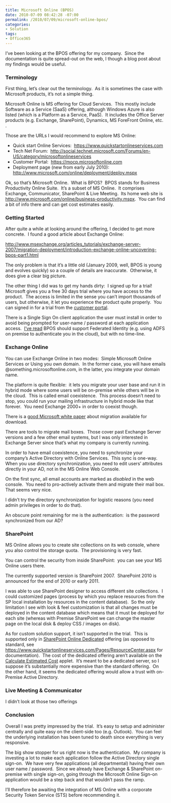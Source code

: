```yaml
---
title: Microsoft Online (BPOS)
date: 2010-07-09 08:42:28 -07:00
permalink: /2010/07/09/microsoft-online-bpos/
categories:
- Solution
tags:
- Office365
---
```

<p>I’ve been looking at the BPOS offering for my company.&#160; Since the documentation is quite spread-out on the web, I though a blog post about my findings would be useful.</p>  <h3>Terminology</h3>  <p>First thing, let’s clear out the terminology.&#160; As it is sometimes the case with Microsoft products, it’s not a simple thing.</p>  <p>Microsoft Online is MS offering for Cloud Services.&#160; This mostly include Software as a Service (SaaS) offering, although Windows Azure is also listed (which is a Platform as a Service, PaaS).&#160; It includes the Office Server products (e.g. Exchange, SharePoint), Dynamics, MS ForeFront Online, etc.&#160; .</p>  <p>Those are the URLs I would recommend to explore MS Online:</p>  <ul>   <li>Quick start Online Services:&#160; <a href="https://www.quickstartonlineservices.com">https://www.quickstartonlineservices.com</a> </li>    <li>Tech Net Forum:&#160; <a title="http://social.technet.microsoft.com/Forums/en-US/category/microsoftonlineservices" href="http://social.technet.microsoft.com/Forums/en-US/category/microsoftonlineservices">http://social.technet.microsoft.com/Forums/en-US/category/microsoftonlineservices</a> </li>    <li>Customer Portal:&#160; <a title="https://mocp.microsoftonline.com" href="https://mocp.microsoftonline.com">https://mocp.microsoftonline.com</a> </li>    <li>Deployment page (new from early July 2010):&#160; <a title="http://www.microsoft.com/online/deployment/deploy.mspx" href="http://www.microsoft.com/online/deployment/deploy.mspx">http://www.microsoft.com/online/deployment/deploy.mspx</a> </li> </ul>  <p>Ok, so that’s Microsoft Online.&#160; What is BPOS?&#160; BPOS stands for Business Productivity Online Suite.&#160; It’s a subset of MS Online.&#160; It comprises Exchange, Communicator, SharePoint &amp; Live Meeting.&#160; Its home web site is <a title="http://www.microsoft.com/online/business-productivity.mspx" href="http://www.microsoft.com/online/business-productivity.mspx">http://www.microsoft.com/online/business-productivity.mspx</a>.&#160; You can find a bit of info there and can get cost estimates easily.</p>  <h3>Getting Started</h3>  <p>After quite a while at looking around the offering, I decided to get more concrete.&#160; I found a good article about Exchange Online:</p>  <p><a title="http://www.msexchange.org/articles_tutorials/exchange-server-2007/migration-deployment/introduction-exchange-online-uncovering-bpos-part1.html" href="http://www.msexchange.org/articles_tutorials/exchange-server-2007/migration-deployment/introduction-exchange-online-uncovering-bpos-part1.html">http://www.msexchange.org/articles_tutorials/exchange-server-2007/migration-deployment/introduction-exchange-online-uncovering-bpos-part1.html</a></p>  <p>The only problem is that it’s a little old (January 2009, well, BPOS is young and evolves quickly) so a couple of details are inaccurate.&#160; Otherwise, it does give a clear big picture.</p>  <p>The other thing I did was to get my hands dirty:&#160; I signed up for a trial!&#160; Microsoft gives you a free 30 days trial where you have access to the product.&#160; The access is limited in the sense you can’t import thousands of users, but otherwise, it let you experience the product quite properly.&#160; You can signed in for a trial from the <a href="https://mocp.microsoftonline.com">customer portal</a>.</p>  <p>There is a Single Sign On client application the user must install in order to avoid being prompted for user-name / password at each application access.&#160; <a href="http://www.zdnet.com/blog/microsoft/microsoft-outlines-near-term-bpos-rollout-plans/6486">I’ve read</a> BPOS should support Federated Identity (e.g. using ADFS on premise to authenticate you in the cloud), but with no time-line.</p>  <h3>Exchange Online</h3>  <p>You can use Exchange Online in two modes:&#160; Simple Microsoft Online Services or Using you own domain.&#160; In the former case, you will have emails @something.microsoftonline.com, in the latter, you integrate your domain name.</p>  <p>The platform is quite flexible:&#160; it lets you migrate your user base and run it in hybrid mode where some users will be on-premise while others will be in the cloud.&#160; This is called email coexistence.&#160; This process doesn’t need to stop, you could run your mailing infrastructure in hybrid mode like that forever.&#160; You need Exchange 2000+ in order to coexist though.</p>  <p>There is a <a href="http://www.microsoft.com/downloads/details.aspx?displaylang=en&amp;FamilyID=25350815-5c57-441a-b7fb-329ff5fe14b3">good Microsoft white paper</a> about migration available for download.</p>  <p>There are tools to migrate mail boxes.&#160; Those cover past Exchange Server versions and a few other email systems, but I was only interested in Exchange Server since that’s what my company is currently running.</p>  <p>In order to have email coexistence, you need to synchronize your company’s Active Directory with Online Services.&#160; This sync is one-way.&#160; When you use directory synchronization, you need to edit users’ attributes directly in your AD, not in the MS Online Web Console.</p>  <p>On the first sync, all email accounts are marked as <em>disabled</em> in the web console.&#160; You need to pro-actively activate them and migrate their mail box.&#160; That seems very nice.</p>  <p>I didn’t try the directory synchronization for logistic reasons (you need admin privileges in order to do that).</p>  <p>An obscure point remaining for me is the authentication:&#160; is the password synchronized from our AD?&#160; </p>  <h3>SharePoint</h3>  <p>MS Online allows you to create site collections on its web console, where you also control the storage quota.&#160; The provisioning is very fast.</p>  <p>You can control the security from inside SharePoint:&#160; you can see your MS Online users there.</p>  <p>The currently supported version is SharePoint 2007.&#160; SharePoint 2010 is announced for the end of 2010 or early 2011.&#160; </p>  <p>I was able to use SharePoint designer to access different site collections.&#160; I could customized pages (process by which you replace resources from the SP local installation by resources in the content database).&#160; So the only limitation I see with look &amp; feel customization is that all changes must be deployed in the content database which means that it must be deployed for each site (whereas with Premise SharePoint we can change the master page on the local disk &amp; deploy CSS / images on disk).</p>  <p>As for custom solution support, it isn’t supported in the trial.&#160; This is supported only in <a href="http://download.microsoft.com/download/7/0/3/70330d5c-ffb9-4713-9246-ee26a21051c9/SharePoint_Online_Dedicated_datasheet.docx">SharePoint Online Dedicated</a> offering (as opposed to standard, see <a title="https://www.quickstartonlineservices.com/Pages/ResourceCenter.aspx" href="https://www.quickstartonlineservices.com/Pages/ResourceCenter.aspx">https://www.quickstartonlineservices.com/Pages/ResourceCenter.aspx</a> for documentation).&#160; The cost of the dedicated offering aren’t available on the <a href="http://www.microsoft.com/online/business-productivity.mspx">Calculate Estimated Cost</a> applet.&#160; It’s meant to be a dedicated server, so I suppose it’s substantially more expensive than the standard offering.&#160; On the other hand, it seems the dedicated offering would allow a trust with on-Premise Active Directory.</p>  <h3>Live Meeting &amp; Communicator</h3>  <p>I didn’t look at those two offerings</p>  <h3>Conclusion</h3>  <p>Overall I was pretty impressed by the trial.&#160; It’s easy to setup and administer centrally and quite easy on the client-side too (e.g. Outlook).&#160; You can feel the underlying installation has been tuned to death since everything is very responsive.</p>  <p>The big show stopper for us right now is the authentication.&#160; My company is investing a lot to make each application follow the Active Directory single sign-on.&#160; We have very few applications (all departmental) having their own user name / password.&#160; Since we already have Exchange &amp; SharePoint on-premise with single sign-on, going through the Microsoft Online Sign-on application would be a step back and that wouldn’t pass the ramp.</p>  <p>I’ll therefore be awaiting the integration of MS Online with a corporate Security Token Service (STS) before recommending it.</p>